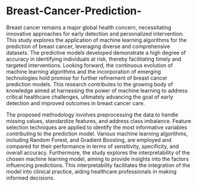# Breast-Cancer-Prediction-
Breast cancer remains a major global health concern, necessitating innovative approaches for 
early detection and personalized intervention. This study explores the application of machine 
learning algorithms for the prediction of breast cancer, leveraging diverse and comprehensive 
datasets. The predictive models developed demonstrate a high degree of accuracy in identifying 
individuals at risk, thereby facilitating timely and targeted interventions. Looking forward, the 
continuous evolution of machine learning algorithms and the incorporation of emerging 
technologies hold promise for further refinement of breast cancer prediction models. This 
research contributes to the growing body of knowledge aimed at harnessing the power of 
machine learning to address critical healthcare challenges, ultimately advancing the goal of early 
detection and improved outcomes in breast cancer care.  

The proposed methodology involves preprocessing the data to handle missing values, 
standardize features, and address class imbalance. Feature selection techniques are applied to 
identify the most informative variables contributing to the prediction model. Various machine 
learning algorithms, including Random Forest, and Gradient Boosting, are employed and 
compared for their performance in terms of sensitivity, specificity, and overall accuracy. 
Furthermore, the study explores the interpretability of the chosen machine learning model, aiming 
to provide insights into the factors influencing predictions. This interpretability facilitates the 
integration of the model into clinical practice, aiding healthcare professionals in making informed 
decisions. 
